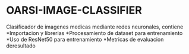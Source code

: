 # OARSI-IMAGE-CLASSIFIER
Clasificador de imagenes medicas mediante redes neuronales, contiene
  *Importacion y librerias 
  *Procesamiento de dataset para entrenamiento
  *Uso de ResNet50 para entrenamiento
  *Metricas de evaluacion deresultado
  
